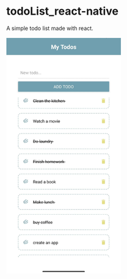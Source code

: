 # todoList_react-native
A simple todo list made with react.
<br>
<br>
<img src="/assets/todoList_screenshot.jpg" width="300px" height="auto">
